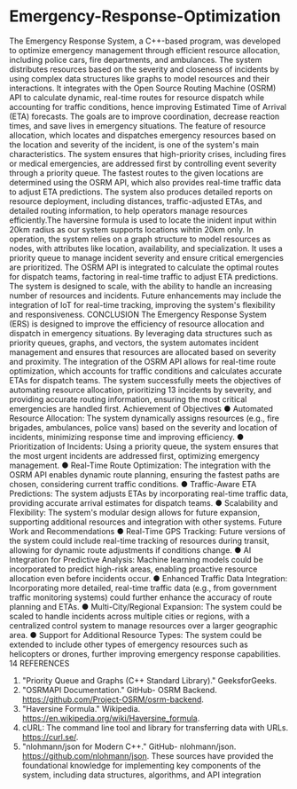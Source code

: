 # Emergency-Response-Optimization

The Emergency Response System, a C++-based program, was developed to optimize emergency management through efficient resource allocation, including police cars, fire departments, and ambulances. The system distributes resources based on the severity and closeness of incidents by using complex data structures like graphs to model resources and their interactions. It integrates with the Open Source Routing Machine (OSRM) API to calculate dynamic, real-time routes for resource dispatch while accounting for traffic conditions, hence improving Estimated Time of Arrival (ETA) forecasts. The goals are to improve coordination, decrease reaction times, and save lives in emergency situations.
The feature of resource allocation, which locates and dispatches emergency resources based on the location and severity of the incident, is one of the system's main characteristics. The system ensures that high-priority crises, including fires or medical emergencies, are addressed first by controlling event severity through a priority queue. The fastest routes to the given locations are determined using the OSRM API, which also provides real-time traffic data to adjust ETA predictions. The system also produces detailed reports on resource deployment, including distances, traffic-adjusted ETAs, and detailed routing information, to help operators manage resources efficiently.The haversine formula is used to locate the inident input within 20km radius as our system supports locations wihtin 20km only.
In operation, the system relies on a graph structure to model resources as nodes, with attributes like location, availability, and specialization. It uses a priority queue to manage incident severity and ensure critical emergencies are prioritized. The OSRM API is integrated to calculate the optimal routes for dispatch teams, factoring in real-time traffic to adjust ETA predictions. The system is designed to scale, with the ability to handle an increasing number of resources and incidents. Future enhancements may include the integration of IoT for real-time tracking, improving the system's flexibility and responsiveness.
CONCLUSION
 The Emergency Response System (ERS) is designed to improve the efficiency of
 resource allocation and dispatch in emergency situations. By leveraging data structures
 such as priority queues, graphs, and vectors, the system automates incident
 management and ensures that resources are allocated based on severity and proximity.
 The integration of the OSRM API allows for real-time route optimization, which accounts
 for traffic conditions and calculates accurate ETAs for dispatch teams. The system
 successfully meets the objectives of automating resource allocation, prioritizing
13
 incidents by severity, and providing accurate routing information, ensuring the most
 critical emergencies are handled first.
 Achievement of Objectives
 ● Automated Resource Allocation: The system dynamically assigns resources (e.g.,
 fire brigades, ambulances, police vans) based on the severity and location of
 incidents, minimizing response time and improving efficiency.
 ● Prioritization of Incidents: Using a priority queue, the system ensures that the
 most urgent incidents are addressed first, optimizing emergency management.
 ● Real-Time Route Optimization: The integration with the OSRM API enables
 dynamic route planning, ensuring the fastest paths are chosen, considering
 current traffic conditions.
 ● Traffic-Aware ETA Predictions: The system adjusts ETAs by incorporating
 real-time traffic data, providing accurate arrival estimates for dispatch teams.
 ● Scalability and Flexibility: The system's modular design allows for future
 expansion, supporting additional resources and integration with other systems.
 Future Work and Recommendations
 ● Real-Time GPS Tracking: Future versions of the system could include real-time
 tracking of resources during transit, allowing for dynamic route adjustments if
 conditions change.
 ● AI Integration for Predictive Analysis: Machine learning models could be
 incorporated to predict high-risk areas, enabling proactive resource allocation
 even before incidents occur.
 ● Enhanced Traffic Data Integration: Incorporating more detailed, real-time traffic
 data (e.g., from government traffic monitoring systems) could further enhance the
 accuracy of route planning and ETAs.
 ● Multi-City/Regional Expansion: The system could be scaled to handle incidents
 across multiple cities or regions, with a centralized control system to manage
 resources over a larger geographic area.
 ● Support for Additional Resource Types: The system could be extended to include
 other types of emergency resources such as helicopters or drones, further
 improving emergency response capabilities.
14
 REFERENCES
 1. "Priority Queue and Graphs (C++ Standard Library)." GeeksforGeeks.
 2. "OSRMAPI Documentation." GitHub- OSRM Backend. https://github.com/Project-OSRM/osrm-backend.
 3. "Haversine Formula." Wikipedia. https://en.wikipedia.org/wiki/Haversine_formula.
 4. cURL: The command line tool and library for transferring data with URLs. https://curl.se/.
 5. "nlohmann/json for Modern C++." GitHub- nlohmann/json. https://github.com/nlohmann/json.
 These sources have provided the foundational knowledge for implementing key components of the system,
 including data structures, algorithms, and API integration
